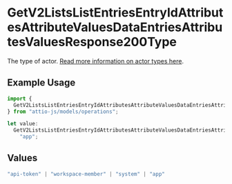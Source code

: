 # GetV2ListsListEntriesEntryIdAttributesAttributeValuesDataEntriesAttributesValuesResponse200Type

The type of actor. [Read more information on actor types here](/docs/actors).

## Example Usage

```typescript
import {
  GetV2ListsListEntriesEntryIdAttributesAttributeValuesDataEntriesAttributesValuesResponse200Type,
} from "attio-js/models/operations";

let value:
  GetV2ListsListEntriesEntryIdAttributesAttributeValuesDataEntriesAttributesValuesResponse200Type =
    "app";
```

## Values

```typescript
"api-token" | "workspace-member" | "system" | "app"
```